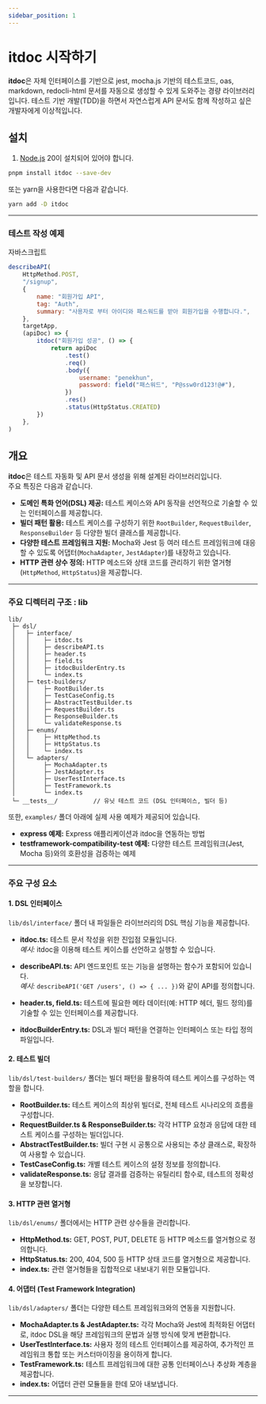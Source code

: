 ```yaml
---
sidebar_position: 1
---
```


# itdoc 시작하기

**itdoc**은 자체 인터페이스를 기반으로 jest, mocha.js 기반의 테스트코드, oas, markdown, redocli-html
문서를 자동으로 생성할 수 있게 도와주는 경량 라이브러리입니다. 테스트 기반 개발(TDD)을 하면서
자연스럽게 API 문서도 함께 작성하고 싶은 개발자에게 이상적입니다.

## 설치

1. [Node.js](https://nodejs.org/en/download/) 20이 설치되어 있어야 합니다.

```bash
pnpm install itdoc --save-dev
```

또는 yarn을 사용한다면 다음과 같습니다.

```bash
yarn add -D itdoc
```

---

### 테스트 작성 예제

자바스크립트

```js
describeAPI(
    HttpMethod.POST,
    "/signup",
    {
        name: "회원가입 API",
        tag: "Auth",
        summary: "사용자로 부터 아이디와 패스워드를 받아 회원가입을 수행합니다.",
    },
    targetApp,
    (apiDoc) => {
        itdoc("회원가입 성공", () => {
            return apiDoc
                .test()
                .req()
                .body({
                    username: "penekhun",
                    password: field("패스워드", "P@ssw0rd123!@#"),
                })
                .res()
                .status(HttpStatus.CREATED)
        })
    },
)
```

## 개요

**itdoc**은 테스트 자동화 및 API 문서 생성을 위해 설계된 라이브러리입니다.  
주요 특징은 다음과 같습니다.

- **도메인 특화 언어(DSL) 제공:** 테스트 케이스와 API 동작을 선언적으로 기술할 수 있는 인터페이스를
  제공합니다.
- **빌더 패턴 활용:** 테스트 케이스를 구성하기 위한 `RootBuilder`, `RequestBuilder`,
  `ResponseBuilder` 등 다양한 빌더 클래스를 제공합니다.
- **다양한 테스트 프레임워크 지원:** Mocha와 Jest 등 여러 테스트 프레임워크에 대응할 수 있도록
  어댑터(`MochaAdapter`, `JestAdapter`)를 내장하고 있습니다.
- **HTTP 관련 상수 정의:** HTTP 메소드와 상태 코드를 관리하기 위한 열거형(`HttpMethod`,
  `HttpStatus`)을 제공합니다.

---

### 주요 디렉터리 구조 : lib

```
lib/
 ├─ dsl/
 │   ├─ interface/
 │   │    ├─ itdoc.ts
 │   │    ├─ describeAPI.ts
 │   │    ├─ header.ts
 │   │    ├─ field.ts
 │   │    ├─ itdocBuilderEntry.ts
 │   │    └─ index.ts
 │   ├─ test-builders/
 │   │    ├─ RootBuilder.ts
 │   │    ├─ TestCaseConfig.ts
 │   │    ├─ AbstractTestBuilder.ts
 │   │    ├─ RequestBuilder.ts
 │   │    ├─ ResponseBuilder.ts
 │   │    └─ validateResponse.ts
 │   ├─ enums/
 │   │    ├─ HttpMethod.ts
 │   │    ├─ HttpStatus.ts
 │   │    └─ index.ts
 │   └─ adapters/
 │        ├─ MochaAdapter.ts
 │        ├─ JestAdapter.ts
 │        ├─ UserTestInterface.ts
 │        ├─ TestFramework.ts
 │        └─ index.ts
 └─ __tests__/          // 유닛 테스트 코드 (DSL 인터페이스, 빌더 등)
```

또한, `examples/` 폴더 아래에 실제 사용 예제가 제공되어 있습니다.

- **express 예제:** Express 애플리케이션과 itdoc을 연동하는 방법
- **testframework-compatibility-test 예제:** 다양한 테스트 프레임워크(Jest, Mocha 등)와의 호환성을
  검증하는 예제

---

### 주요 구성 요소

#### 1. DSL 인터페이스

`lib/dsl/interface/` 폴더 내 파일들은 라이브러리의 DSL 핵심 기능을 제공합니다.

- **itdoc.ts:** 테스트 문서 작성을 위한 진입점 모듈입니다.  
  _예시:_ itdoc을 이용해 테스트 케이스를 선언하고 실행할 수 있습니다.

- **describeAPI.ts:** API 엔드포인트 또는 기능을 설명하는 함수가 포함되어 있습니다.  
  _예시:_ `describeAPI('GET /users', () => { ... })`와 같이 API를 정의합니다.

- **header.ts, field.ts:** 테스트에 필요한 메타 데이터(예: HTTP 헤더, 필드 정의)를 기술할 수 있는
  인터페이스를 제공합니다.

- **itdocBuilderEntry.ts:** DSL과 빌더 패턴을 연결하는 인터페이스 또는 타입 정의 파일입니다.

#### 2. 테스트 빌더

`lib/dsl/test-builders/` 폴더는 빌더 패턴을 활용하여 테스트 케이스를 구성하는 역할을 합니다.

- **RootBuilder.ts:** 테스트 케이스의 최상위 빌더로, 전체 테스트 시나리오의 흐름을 구성합니다.
- **RequestBuilder.ts & ResponseBuilder.ts:** 각각 HTTP 요청과 응답에 대한 테스트 케이스를 구성하는
  빌더입니다.
- **AbstractTestBuilder.ts:** 빌더 구현 시 공통으로 사용되는 추상 클래스로, 확장하여 사용할 수
  있습니다.
- **TestCaseConfig.ts:** 개별 테스트 케이스의 설정 정보를 정의합니다.
- **validateResponse.ts:** 응답 결과를 검증하는 유틸리티 함수로, 테스트의 정확성을 보장합니다.

#### 3. HTTP 관련 열거형

`lib/dsl/enums/` 폴더에서는 HTTP 관련 상수들을 관리합니다.

- **HttpMethod.ts:** GET, POST, PUT, DELETE 등 HTTP 메소드를 열거형으로 정의합니다.
- **HttpStatus.ts:** 200, 404, 500 등 HTTP 상태 코드를 열거형으로 제공합니다.
- **index.ts:** 관련 열거형들을 집합적으로 내보내기 위한 모듈입니다.

#### 4. 어댑터 (Test Framework Integration)

`lib/dsl/adapters/` 폴더는 다양한 테스트 프레임워크와의 연동을 지원합니다.

- **MochaAdapter.ts & JestAdapter.ts:** 각각 Mocha와 Jest에 최적화된 어댑터로, itdoc DSL을 해당
  프레임워크의 문법과 실행 방식에 맞게 변환합니다.
- **UserTestInterface.ts:** 사용자 정의 테스트 인터페이스를 제공하여, 추가적인 프레임워크 통합 또는
  커스터마이징을 용이하게 합니다.
- **TestFramework.ts:** 테스트 프레임워크에 대한 공통 인터페이스나 추상화 계층을 제공합니다.
- **index.ts:** 어댑터 관련 모듈들을 한데 모아 내보냅니다.

---
